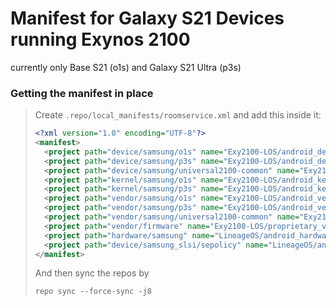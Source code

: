 # Manifest for Galaxy S21 Devices running Exynos 2100
currently only Base S21 (o1s) and Galaxy S21 Ultra (p3s) 
### Getting the manifest in place
> Create ``.repo/local_manifests/roomservice.xml`` and add this inside it:
> ```xml
><?xml version="1.0" encoding="UTF-8"?>
><manifest>
>   <project path="device/samsung/o1s" name="Exy2100-LOS/android_device_samsung_o1s" revision="lineage-20"/>
>   <project path="device/samsung/p3s" name="Exy2100-LOS/android_device_samsung_p3s" revision="lineage-20"/>
>   <project path="device/samsung/universal2100-common" name="Exy2100-LOS/android_device_samsung_universal2100-common" revision="lineage-20"/>
>   <project path="kernel/samsung/o1s" name="Exy2100-LOS/android_kernel_samsung_o1s" revision="lineage-20"/>
>   <project path="kernel/samsung/p3s" name="Exy2100-LOS/android_kernel_samsung_p3s" revision="lineage-20"/>
>   <project path="vendor/samsung/o1s" name="Exy2100-LOS/android_vendor_samsung_o1s" revision="lineage-20"/>
>   <project path="vendor/samsung/p3s" name="Exy2100-LOS/android_vendor_samsung_p3s" revision="lineage-20"/>
>   <project path="vendor/samsung/universal2100-common" name="Exy2100-LOS/android_vendor_samsung_universal2100-common" revision="lineage-20"/>
>   <project path="vendor/firmware" name="Exy2100-LOS/proprietary_vendor_firmware" revision="master"/>
>   <project path="hardware/samsung" name="LineageOS/android_hardware_samsung" revision="lineage-20"/>
>   <project path="device/samsung_slsi/sepolicy" name="LineageOS/android_device_samsung_slsi_sepolicy" revision="lineage-20"/>
></manifest>
> ```
> And then sync the repos by
>```console
> repo sync --force-sync -j8
>```
